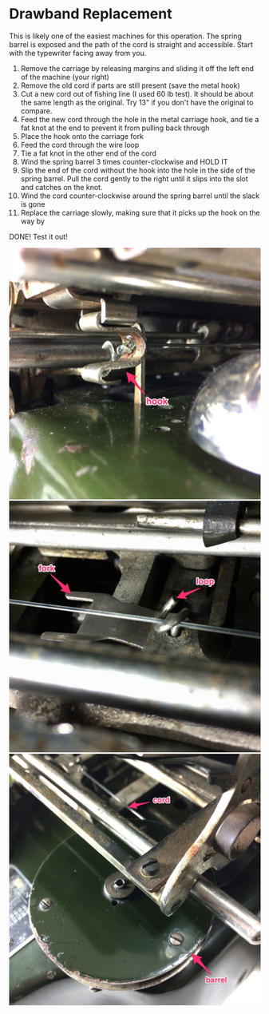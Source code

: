 <!-- TITLE: Oliver -->
<!-- SUBTITLE: Maintenance tips for Oliver models -->

# Drawband Replacement
This is likely one of the easiest machines for this operation. The spring barrel is exposed and the path of the cord is straight and accessible. Start with the typewriter facing away from you.

1. Remove the carriage by releasing margins and sliding it off the left end of the machine (your right)
2. Remove the old cord if parts are still present (save the metal hook)
3. Cut a new cord out of fishing line (I used 60 lb test). It should be about the same length as the original. Try 13" if you don't have the original to compare.
4. Feed the new cord through the hole in the metal carriage hook, and tie a fat knot at the end to prevent it from pulling back through
5. Place the hook onto the carriage fork
6. Feed the cord through the wire loop
7. Tie a fat knot in the other end of the cord
8. Wind the spring barrel 3 times counter-clockwise and HOLD IT
9. Slip the end of the cord without the hook into the hole in the side of the spring barrel. Pull the cord gently to the right until it slips into the slot and catches on the knot.
10. Wind the cord counter-clockwise around the spring barrel until the slack is gone
11. Replace the carriage slowly, making sure that it picks up the hook on the way by

DONE! Test it out!

![Hook](/uploads/oliver/hook.jpg "Hook")
![Fork Loop](/uploads/oliver/fork-loop.jpg "Fork Loop")
![Barrel](/uploads/oliver/barrel.jpg "Barrel")

